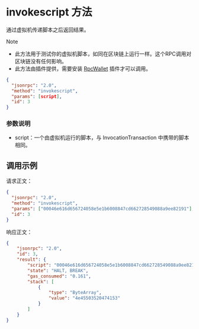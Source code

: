 ﻿# invokescript 方法

通过虚拟机传递脚本之后返回结果。

> [!Note]
>
> - 此方法用于测试你的虚拟机脚本，如同在区块链上运行一样。这个RPC调用对区块链没有任何影响。
> - 此方法由插件提供，需要安装 [RpcWallet](https://github.com/neo-project/neo-plugins/releases) 插件才可以调用。

```json
{
  "jsonrpc": "2.0",
  "method": "invokescript",
  "params": [script],
  "id": 3
}
```

### 参数说明

* script：一个由虚拟机运行的脚本，与 InvocationTransaction 中携带的脚本相同。

## 调用示例

请求正文：

```json
{
  "jsonrpc": "2.0",
  "method": "invokescript",
  "params": ["00046e616d656724058e5e1b6008847cd662728549088a9ee82191"],
  "id": 3
}
```

响应正文：

```json
{
    "jsonrpc": "2.0",
    "id": 3,
    "result": {
        "script": "00046e616d656724058e5e1b6008847cd662728549088a9ee82191",
        "state": "HALT, BREAK",
        "gas_consumed": "0.161",
        "stack": [
            {
                "type": "ByteArray",
                "value": "4e45503520474153"
            }
        ]
    }
}
```